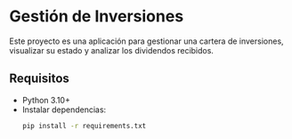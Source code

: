 # Gestión de Inversiones

Este proyecto es una aplicación para gestionar una cartera de inversiones, visualizar su estado y analizar los dividendos recibidos.

## Requisitos
- Python 3.10+
- Instalar dependencias:
  ```bash
  pip install -r requirements.txt

